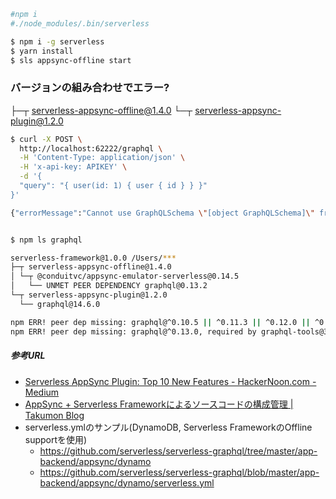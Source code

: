 ```bash
#npm i
#./node_modules/.bin/serverless

$ npm i -g serverless
$ yarn install
$ sls appsync-offline start
```

### バージョンの組み合わせでエラー?

├─┬ serverless-appsync-offline@1.4.0
└─┬ serverless-appsync-plugin@1.2.0


```bash
$ curl -X POST \
  http://localhost:62222/graphql \
  -H 'Content-Type: application/json' \
  -H 'x-api-key: APIKEY' \
  -d '{
  "query": "{ user(id: 1) { user { id } } }"
}'

{"errorMessage":"Cannot use GraphQLSchema \"[object GraphQLSchema]\" from another module or realm.\n\nEnsure that there is only one instance of \"graphql\" in the node_modules\ndirectory. If different versions of \"graphql\" are the dependencies of other\nrelied on modules, use \"resolutions\" to ensure only one version is installed.\n\nhttps://yarnpkg.com/en/docs/selective-version-resolutions\n\nDuplicate \"graphql\" modules cannot be used at the same time since different\nversions may have different capabilities and behavior. The data from one\nversion used in the function from another could produce confusing and\nspurious results."}⏎ 


$ npm ls graphql

serverless-framework@1.0.0 /Users/***
├─┬ serverless-appsync-offline@1.4.0
│ └─┬ @conduitvc/appsync-emulator-serverless@0.14.5
│   └── UNMET PEER DEPENDENCY graphql@0.13.2
└─┬ serverless-appsync-plugin@1.2.0
  └── graphql@14.6.0

npm ERR! peer dep missing: graphql@^0.10.5 || ^0.11.3 || ^0.12.0 || ^0.13.0, required by graphql-subscriptions@0.5.8
npm ERR! peer dep missing: graphql@^0.13.0, required by graphql-tools@3.1.1
```


##### 参考URL
* [Serverless AppSync Plugin: Top 10 New Features - HackerNoon.com - Medium](https://medium.com/hackernoon/serverless-appsync-plugin-top-10-new-features-3faaf6789480)
* [AppSync + Serverless Frameworkによるソースコードの構成管理 | Takumon Blog](https://takumon.com/aws-appsync-and-serverless-framework)
* serverless.ymlのサンプル(DynamoDB, Serverless FrameworkのOffline supportを使用)
  * https://github.com/serverless/serverless-graphql/tree/master/app-backend/appsync/dynamo
  * https://github.com/serverless/serverless-graphql/blob/master/app-backend/appsync/dynamo/serverless.yml
